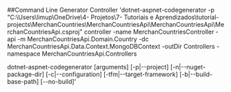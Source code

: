##Command Line Generator Controller
'dotnet-aspnet-codegenerator -p "C:\Users\limup\OneDrive\4- Projetos\7- Tutoriais e Aprendizados\tutorial-projects\MerchanCountries\MerchanCountriesApi\MerchanCountriesApi\MerchanCountriesApi.csproj" controller -name MerchanCountriesController -api -m MerchanCountriesApi.Domain.Country -dc MerchanCountriesApi.Data.Context.MongoDBContext -outDir Controllers -namespace MerchanCountriesApi.Controllers

dotnet-aspnet-codegenerator [arguments] [-p|--project] [-n|--nuget-package-dir] [-c|--configuration] [-tfm|--target-framework] [-b|--build-base-path] [--no-build]'